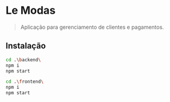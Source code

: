 # Le Modas

> Aplicação para gerenciamento de clientes e pagamentos.
## Instalação

```sh
cd .\backend\
npm i
npm start

cd .\frontend\
npm i
npm start
```

